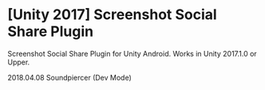 # [Unity 2017] Screenshot Social Share Plugin
Screenshot Social Share Plugin for Unity Android.
Works in Unity 2017.1.0 or Upper.

2018.04.08 Soundpiercer (Dev Mode)
